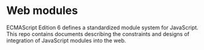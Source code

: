 # Web modules

ECMAScript Edition 6 defines a standardized module system for
JavaScript. This repo contains documents describing the constraints
and designs of integration of JavaScript modules into the web.
